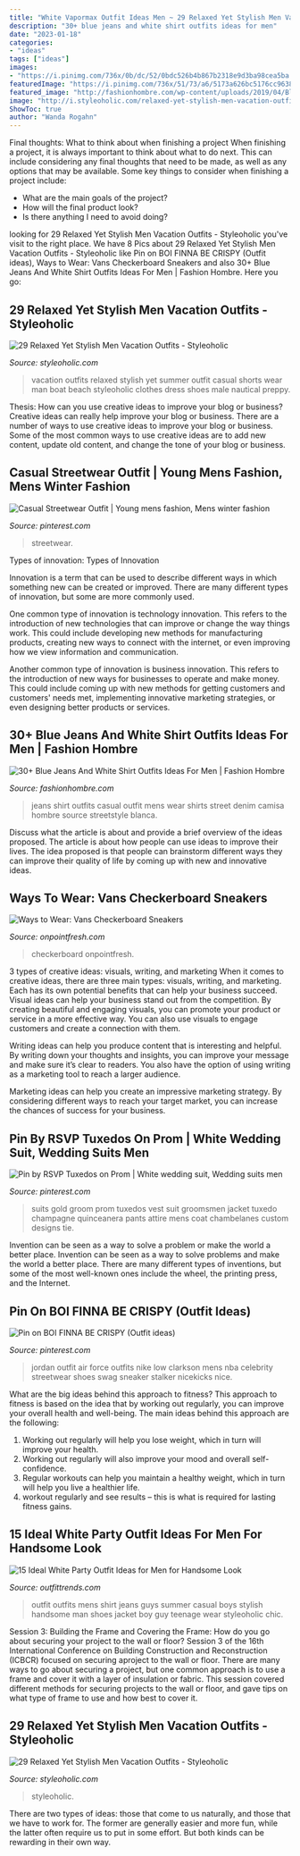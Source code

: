 ```yaml
---
title: "White Vapormax Outfit Ideas Men ~ 29 Relaxed Yet Stylish Men Vacation Outfits"
description: "30+ blue jeans and white shirt outfits ideas for men"
date: "2023-01-18"
categories:
- "ideas"
tags: ["ideas"]
images:
- "https://i.pinimg.com/736x/0b/dc/52/0bdc526b4b867b2318e9d3ba98cea5ba.jpg"
featuredImage: "https://i.pinimg.com/736x/51/73/a6/5173a626bc5176cc96387b719ca504e1--wedding-suits-for-groom-wedding-attire.jpg"
featured_image: "http://fashionhombre.com/wp-content/uploads/2019/04/Blue-Jeans-White-Shirt-Outfits-Ideas-For-Men-3-1.jpg"
image: "http://i.styleoholic.com/relaxed-yet-stylish-men-vacation-outfits-4.jpg"
ShowToc: true
author: "Wanda Rogahn"
---
```



Final thoughts: What to think about when finishing a project
When finishing a project, it is always important to think about what to do next. This can include considering any final thoughts that need to be made, as well as any options that may be available. Some key things to consider when finishing a project include:
- What are the main goals of the project?
- How will the final product look?
- Is there anything I need to avoid doing?

	

		
looking for 29 Relaxed Yet Stylish Men Vacation Outfits - Styleoholic you've visit to the right place. We have 8 Pics about 29 Relaxed Yet Stylish Men Vacation Outfits - Styleoholic like Pin on BOI FINNA BE CRISPY (Outfit ideas), Ways to Wear: Vans Checkerboard Sneakers and also 30+ Blue Jeans And White Shirt Outfits Ideas For Men | Fashion Hombre. Here you go:
		
    
## 29 Relaxed Yet Stylish Men Vacation Outfits - Styleoholic

<img loading=lazy src="http://i.styleoholic.com/relaxed-yet-stylish-men-vacation-outfits-4.jpg" onerror="this.onerror=null;this.src='https://tse4.mm.bing.net/th?id=OIP.5QeK-spiw27rKXRkkSao7wHaLP&amp;pid=15.1';" alt="29 Relaxed Yet Stylish Men Vacation Outfits - Styleoholic">

_Source: styleoholic.com_

>vacation outfits relaxed stylish yet summer outfit casual shorts wear man boat beach styleoholic clothes dress shoes male nautical preppy. 

	

Thesis: How can you use creative ideas to improve your blog or business?
Creative ideas can really help improve your blog or business. There are a number of ways to use creative ideas to improve your blog or business. Some of the most common ways to use creative ideas are to add new content, update old content, and change the tone of your blog or business.

    
## Casual Streetwear Outfit | Young Mens Fashion, Mens Winter Fashion

<img loading=lazy src="https://i.pinimg.com/736x/71/2a/d7/712ad7f1be88986928ce9d36f12916b5.jpg" onerror="this.onerror=null;this.src='https://tse3.mm.bing.net/th?id=OIP.gpCdxmbv_TiFKcHmZ9-2DgHaNK&amp;pid=15.1';" alt="Casual Streetwear Outfit | Young mens fashion, Mens winter fashion">

_Source: pinterest.com_

>streetwear. 

	

Types of innovation:
Types of Innovation

Innovation is a term that can be used to describe different ways in which something new can be created or improved. There are many different types of innovation, but some are more commonly used.

One common type of innovation is technology innovation. This refers to the introduction of new technologies that can improve or change the way things work. This could include developing new methods for manufacturing products, creating new ways to connect with the internet, or even improving how we view information and communication.

Another common type of innovation is business innovation. This refers to the introduction of new ways for businesses to operate and make money. This could include coming up with new methods for getting customers and customers' needs met, implementing innovative marketing strategies, or even designing better products or services.

    
## 30+ Blue Jeans And White Shirt Outfits Ideas For Men | Fashion Hombre

<img loading=lazy src="http://fashionhombre.com/wp-content/uploads/2019/04/Blue-Jeans-White-Shirt-Outfits-Ideas-For-Men-3-1.jpg" onerror="this.onerror=null;this.src='https://tse1.mm.bing.net/th?id=OIP.bYS52LXV3SG2QUwE2MIGWwHaLH&amp;pid=15.1';" alt="30+ Blue Jeans And White Shirt Outfits Ideas For Men | Fashion Hombre">

_Source: fashionhombre.com_

>jeans shirt outfits casual outfit mens wear shirts street denim camisa hombre source streetstyle blanca. 

	

Discuss what the article is about and provide a brief overview of the ideas proposed.
The article is about how people can use ideas to improve their lives. The idea proposed is that people can brainstorm different ways they can improve their quality of life by coming up with new and innovative ideas.

    
## Ways To Wear: Vans Checkerboard Sneakers

<img loading=lazy src="https://onpointfresh.com/wp-content/uploads/2016/09/CrIAJLoUsAEyoRN.jpg" onerror="this.onerror=null;this.src='https://tse2.mm.bing.net/th?id=OIP.9mgYz-b0nZRcFBFGc98KUAHaHW&amp;pid=15.1';" alt="Ways to Wear: Vans Checkerboard Sneakers">

_Source: onpointfresh.com_

>checkerboard onpointfresh. 

	

3 types of creative ideas: visuals, writing, and marketing
When it comes to creative ideas, there are three main types: visuals, writing, and marketing. Each has its own potential benefits that can help your business succeed.
Visual ideas can help your business stand out from the competition. By creating beautiful and engaging visuals, you can promote your product or service in a more effective way. You can also use visuals to engage customers and create a connection with them.

Writing ideas can help you produce content that is interesting and helpful. By writing down your thoughts and insights, you can improve your message and make sure it’s clear to readers. You also have the option of using writing as a marketing tool to reach a larger audience.

Marketing ideas can help you create an impressive marketing strategy. By considering different ways to reach your target market, you can increase the chances of success for your business.

    
## Pin By RSVP Tuxedos On Prom | White Wedding Suit, Wedding Suits Men

<img loading=lazy src="https://i.pinimg.com/736x/51/73/a6/5173a626bc5176cc96387b719ca504e1--wedding-suits-for-groom-wedding-attire.jpg" onerror="this.onerror=null;this.src='https://tse2.mm.bing.net/th?id=OIP.HnpdyOEyUdXb2kzvQPzHmAAAAA&amp;pid=15.1';" alt="Pin by RSVP Tuxedos on Prom | White wedding suit, Wedding suits men">

_Source: pinterest.com_

>suits gold groom prom tuxedos vest suit groomsmen jacket tuxedo champagne quinceanera pants attire mens coat chambelanes custom designs tie. 

	

Invention can be seen as a way to solve a problem or make the world a better place.
Invention can be seen as a way to solve problems and make the world a better place. There are many different types of inventions, but some of the most well-known ones include the wheel, the printing press, and the Internet.

    
## Pin On BOI FINNA BE CRISPY (Outfit Ideas)

<img loading=lazy src="https://i.pinimg.com/736x/0b/dc/52/0bdc526b4b867b2318e9d3ba98cea5ba.jpg" onerror="this.onerror=null;this.src='https://tse4.mm.bing.net/th?id=OIP.lY-3iNfFsSYt8ySN51d0YAHaI3&amp;pid=15.1';" alt="Pin on BOI FINNA BE CRISPY (Outfit ideas)">

_Source: pinterest.com_

>jordan outfit air force outfits nike low clarkson mens nba celebrity streetwear shoes swag sneaker stalker nicekicks nice. 

	

What are the big ideas behind this approach to fitness?
This approach to fitness is based on the idea that by working out regularly, you can improve your overall health and well-being. The main ideas behind this approach are the following: 
1) Working out regularly will help you lose weight, which in turn will improve your health. 
2) Working out regularly will also improve your mood and overall self-confidence. 
3) Regular workouts can help you maintain a healthy weight, which in turn will help you live a healthier life. 
4) workout regularly and see results – this is what is required for lasting fitness gains.

    
## 15 Ideal White Party Outfit Ideas For Men For Handsome Look

<img loading=lazy src="https://www.outfittrends.com/wp-content/uploads/2015/08/b947ddfab5b8221820dfc29561cb006e.jpg" onerror="this.onerror=null;this.src='https://tse1.mm.bing.net/th?id=OIP.S14tA7t7H6KVSi4O1KUnpAAAAA&amp;pid=15.1';" alt="15 Ideal White Party Outfit Ideas for Men for Handsome Look">

_Source: outfittrends.com_

>outfit outfits mens shirt jeans guys summer casual boys stylish handsome man shoes jacket boy guy teenage wear styleoholic chic. 

	

Session 3: Building the Frame and Covering the Frame: How do you go about securing your project to the wall or floor?
Session 3 of the 16th International Conference on Building Construction and Reconstruction (ICBCR) focused on securing aproject to the wall or floor. There are many ways to go about securing a project, but one common approach is to use a frame and cover it with a layer of insulation or fabric. This session covered different methods for securing projects to the wall or floor, and gave tips on what type of frame to use and how best to cover it.

    
## 29 Relaxed Yet Stylish Men Vacation Outfits - Styleoholic

<img loading=lazy src="https://i.styleoholic.com/relaxed-yet-stylish-men-vacation-outfits-24-500x864.jpg" onerror="this.onerror=null;this.src='https://tse1.mm.bing.net/th?id=OIP.YYt_lXvlx8dSopB1o-VZIgHaMz&amp;pid=15.1';" alt="29 Relaxed Yet Stylish Men Vacation Outfits - Styleoholic">

_Source: styleoholic.com_

>styleoholic. 

	

There are two types of ideas: those that come to us naturally, and those that we have to work for. The former are generally easier and more fun, while the latter often require us to put in some effort. But both kinds can be rewarding in their own way.

